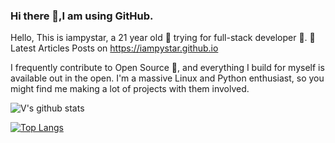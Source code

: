 ### Hi there 👋,I am using GitHub.

Hello, This is iampystar, a 21 year old 🚀 trying for full-stack developer 🔨.
📕 Latest Articles Posts on 
https://iampystar.github.io

I frequently contribute to Open Source 🌿, and everything I build for myself is available out in the open. I'm a massive Linux and Python enthusiast, so you might find me making a lot of projects with them involved.


  ![V's github stats](https://github-readme-stats.vercel.app/api?username=iampystar&count_private=true&show_icons=true&theme=tokyonight)
 
 [![Top Langs](https://github-readme-stats.vercel.app/api/top-langs/?username=iampystar&theme=onedark&langs_count=10&layout=compact&hide=prolog)](https://github.com/iampystar/github-readme-stats)




<!--
**vklsnh/vklsnh** is a ✨ _special_ ✨ repository because its `README.md` (this file) appears on your GitHub profile.

Here are some ideas to get you started:

- 🔭 I’m currently working on ...
- 🌱 I’m currently learning ...
- 👯 I’m looking to collaborate on ...
- 🤔 I’m looking for help with ...
- 💬 Ask me about ...
- 📫 How to reach me: ...
- 😄 Pronouns: ...
- ⚡ Fun fact: ...
-->
